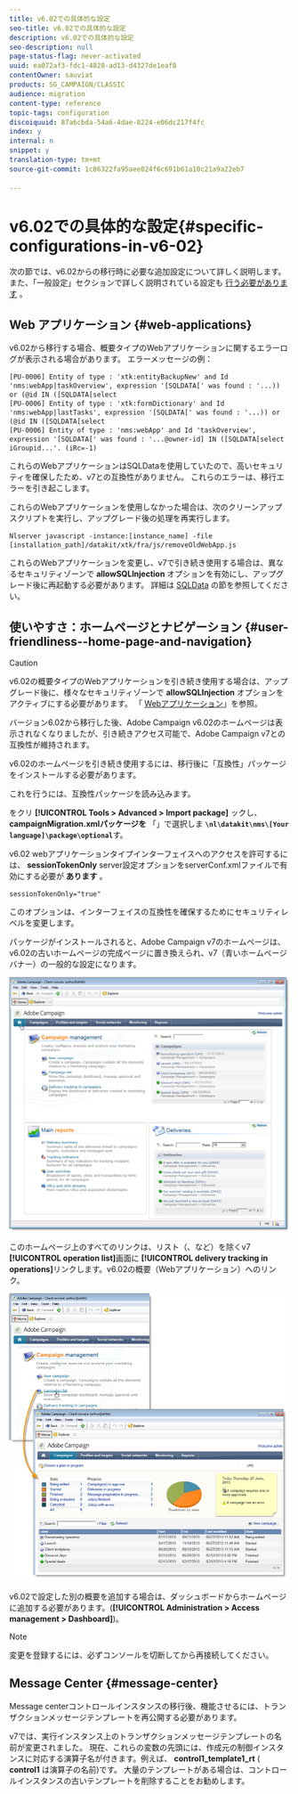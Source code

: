 ```yaml
---
title: v6.02での具体的な設定
seo-title: v6.02での具体的な設定
description: v6.02での具体的な設定
seo-description: null
page-status-flag: never-activated
uuid: ea072af3-fdc1-4828-ad13-d4327de1eaf8
contentOwner: sauviat
products: SG_CAMPAIGN/CLASSIC
audience: migration
content-type: reference
topic-tags: configuration
discoiquuid: 87a6cbda-54a6-4dae-8224-e06dc217f4fc
index: y
internal: n
snippet: y
translation-type: tm+mt
source-git-commit: 1c86322fa95aee024f6c691b61a10c21a9a22eb7

---
```



# v6.02での具体的な設定{#specific-configurations-in-v6-02}

次の節では、v6.02からの移行時に必要な追加設定について詳しく説明します。また、「一般設定」セクションで詳しく説明されている設定も [行う必要があります](../../migration/using/general-configurations.md) 。

## Web アプリケーション {#web-applications}

v6.02から移行する場合、概要タイプのWebアプリケーションに関するエラーログが表示される場合があります。 エラーメッセージの例：

```
[PU-0006] Entity of type : 'xtk:entityBackupNew' and Id 'nms:webApp|taskOverview', expression '[SQLDATA[' was found : '...)) or (@id IN ([SQLDATA[select 
[PU-0006] Entity of type : 'xtk:formDictionary' and Id 'nms:webApp|lastTasks', expression '[SQLDATA[' was found : '...)) or (@id IN ([SQLDATA[select 
[PU-0006] Entity of type : 'nms:webApp' and Id 'taskOverview', expression '[SQLDATA[' was found : '...@owner-id] IN ([SQLDATA[select iGroupid...'. (iRc=-1)
```

これらのWebアプリケーションはSQLDataを使用していたので、高いセキュリティを確保したため、v7との互換性がありません。 これらのエラーは、移行エラーを引き起こします。

これらのWebアプリケーションを使用しなかった場合は、次のクリーンアップスクリプトを実行し、アップグレード後の処理を再実行します。

```
Nlserver javascript -instance:[instance_name] -file [installation_path]/datakit/xtk/fra/js/removeOldWebApp.js
```

これらのWebアプリケーションを変更し、v7で引き続き使用する場合は、異なるセキュリティゾーンで **allowSQLInjection** オプションを有効にし、アップグレード後に再起動する必要があります。 詳細は [SQLData](../../migration/using/general-configurations.md#sqldata) の節を参照してください。

## 使いやすさ：ホームページとナビゲーション {#user-friendliness--home-page-and-navigation}

>[!CAUTION]
>
>v6.02の概要タイプのWebアプリケーションを引き続き使用する場合は、アップグレード後に、様々なセキュリティゾーンで **allowSQLInjection** オプションをアクティブにする必要があります。 「 [Webアプリケーション](#web-applications)」を参照。

バージョン6.02から移行した後、Adobe Campaign v6.02のホームページは表示されなくなりましたが、引き続きアクセス可能で、Adobe Campaign v7との互換性が維持されます。

v6.02のホームページを引き続き使用するには、移行後に「互換性」パッケージをインストールする必要があります。

これを行うには、互換性パッケージを読み込みます。

をクリ **[!UICONTROL Tools > Advanced > Import package]** ックし、 **campaignMigration.xmlパッケージを** 「」で選択しま **`\nl\datakit\nms\[Your language]\package\optional`**&#x200B;す。

v6.02 webアプリケーションタイプインターフェイスへのアクセスを許可するには、 **sessionTokenOnly** server設定オプションをserverConf.xmlファイルで有効にする必要が **あります** 。

```
sessionTokenOnly="true"
```

このオプションは、インターフェイスの互換性を確保するためにセキュリティレベルを変更します。

パッケージがインストールされると、Adobe Campaign v7のホームページは、v6.02の古いホームページの完成ページに置き換えられ、v7（青いホームページバナー）の一般的な設定になります。

![](assets/dashboards.png)

このホームページ上のすべてのリンクは、リスト（、など）を除くv7 **[!UICONTROL operation list]**&#x200B;画面に **[!UICONTROL delivery tracking in operations]**&#x200B;リンクします。v6.02の概要（Webアプリケーション）へのリンク。

![](assets/dashboards2.png)

v6.02で設定した別の概要を追加する場合は、ダッシュボードからホームページに追加する必要があります。(**[!UICONTROL Administration > Access management > Dashboard]**)。

>[!NOTE]
>
>変更を登録するには、必ずコンソールを切断してから再接続してください。

## Message Center {#message-center}

Message centerコントロールインスタンスの移行後、機能させるには、トランザクションメッセージテンプレートを再公開する必要があります。

v7では、実行インスタンス上のトランザクションメッセージテンプレートの名前が変更されました。 現在、これらの変数の先頭には、作成元の制御インスタンスに対応する演算子名が付きます。例えば、 **control1_template1_rt** ( **control1** は演算子の名前)です。 大量のテンプレートがある場合は、コントロールインスタンスの古いテンプレートを削除することをお勧めします。
